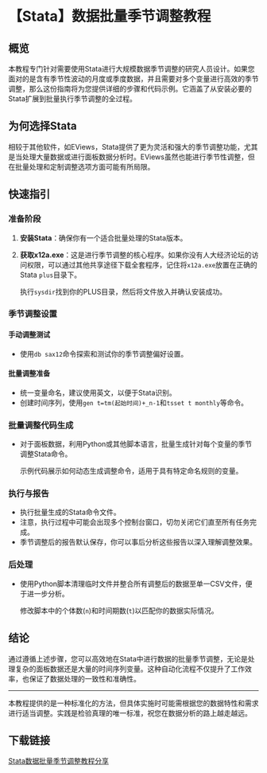 # 【Stata】数据批量季节调整教程

## 概览

本教程专门针对需要使用Stata进行大规模数据季节调整的研究人员设计。如果您面对的是含有季节性波动的月度或季度数据，并且需要对多个变量进行高效的季节调整，那么这份指南将为您提供详细的步骤和代码示例。它涵盖了从安装必要的Stata扩展到批量执行季节调整的全过程。

## 为何选择Stata

相较于其他软件，如EViews，Stata提供了更为灵活和强大的季节调整功能，尤其是当处理大量数据或进行面板数据分析时。EViews虽然也能进行季节性调整，但在批量处理和定制调整选项方面可能有所局限。

## 快速指引

### 准备阶段

1. **安装Stata**：确保你有一个适合批量处理的Stata版本。
2. **获取x12a.exe**：这是进行季节调整的核心程序。如果你没有人大经济论坛的访问权限，可以通过其他共享途径下载全套程序，记住将`x12a.exe`放置在正确的Stata `plus`目录下。
   
   执行`sysdir`找到你的PLUS目录，然后将文件放入并确认安装成功。

### 季节调整设置

#### 手动调整测试

- 使用`db sax12`命令探索和测试你的季节调整偏好设置。
  
#### 批量调整准备

- 统一变量命名，建议使用英文，以便于Stata识别。
- 创建时间序列，使用`gen t=tm(起始时间)+_n-1`和`tsset t monthly`等命令。

### 批量调整代码生成

- 对于面板数据，利用Python或其他脚本语言，批量生成针对每个变量的季节调整Stata命令。
  
   示例代码展示如何动态生成调整命令，适用于具有特定命名规则的变量。

### 执行与报告

- 执行批量生成的Stata命令文件。
- 注意，执行过程中可能会出现多个控制台窗口，切勿关闭它们直至所有任务完成。
- 季节调整后的报告默认保存，你可以事后分析这些报告以深入理解调整效果。

### 后处理

- 使用Python脚本清理临时文件并整合所有调整后的数据至单一CSV文件，便于进一步分析。
  
   修改脚本中的个体数(`n`)和时间期数(`t`)以匹配你的数据实际情况。

## 结论

通过遵循上述步骤，您可以高效地在Stata中进行数据的批量季节调整，无论是处理复杂的面板数据还是大量的时间序列变量。这种自动化流程不仅提升了工作效率，也保证了数据处理的一致性和准确性。

---

本教程提供的是一种标准化的方法，但具体实施时可能需根据您的数据特性和需求进行适当调整。实践是检验真理的唯一标准，祝您在数据分析的路上越走越远。

## 下载链接

[Stata数据批量季节调整教程分享](https://pan.quark.cn/s/dd2d48f31ca0)